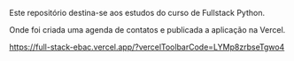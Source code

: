Este repositório destina-se aos estudos do curso de Fullstack Python.

Onde foi criada uma agenda de contatos e publicada a aplicação na Vercel.

https://full-stack-ebac.vercel.app/?vercelToolbarCode=LYMp8zrbseTgwo4
